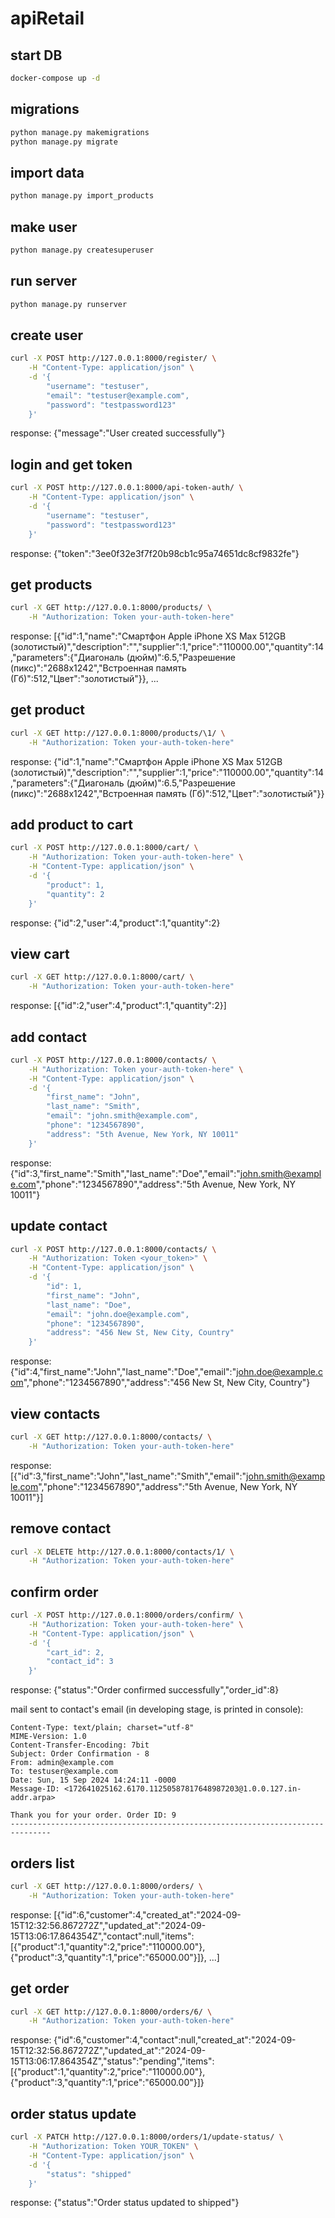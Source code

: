 # apiRetail



## start DB
```bash
docker-compose up -d
```

## migrations
```bash
python manage.py makemigrations
python manage.py migrate
```

## import data
```bash
python manage.py import_products
```

## make user
```bash
python manage.py createsuperuser
```

## run server
```bash
python manage.py runserver
```

## create user
```bash
curl -X POST http://127.0.0.1:8000/register/ \
    -H "Content-Type: application/json" \
    -d '{
        "username": "testuser",
        "email": "testuser@example.com",
        "password": "testpassword123"
    }'
```
response:
{"message":"User created successfully"}

## login and get token
```bash
curl -X POST http://127.0.0.1:8000/api-token-auth/ \
    -H "Content-Type: application/json" \
    -d '{
        "username": "testuser",
        "password": "testpassword123"
    }'
```
response:
{"token":"3ee0f32e3f7f20b98cb1c95a74651dc8cf9832fe"}

## get products
```bash
curl -X GET http://127.0.0.1:8000/products/ \
    -H "Authorization: Token your-auth-token-here"
```
response:
[{"id":1,"name":"Смартфон Apple iPhone XS Max 512GB (золотистый)","description":"","supplier":1,"price":"110000.00","quantity":14,"parameters":{"Диагональ (дюйм)":6.5,"Разрешение (пикс)":"2688x1242","Встроенная память (Гб)":512,"Цвет":"золотистый"}}, ...

## get product
```bash
curl -X GET http://127.0.0.1:8000/products/\1/ \
    -H "Authorization: Token your-auth-token-here"
```
response:
{"id":1,"name":"Смартфон Apple iPhone XS Max 512GB (золотистый)","description":"","supplier":1,"price":"110000.00","quantity":14,"parameters":{"Диагональ (дюйм)":6.5,"Разрешение (пикс)":"2688x1242","Встроенная память (Гб)":512,"Цвет":"золотистый"}}

## add product to cart
```bash
curl -X POST http://127.0.0.1:8000/cart/ \
    -H "Authorization: Token your-auth-token-here" \
    -H "Content-Type: application/json" \
    -d '{
        "product": 1,
        "quantity": 2
    }'
```
response:
{"id":2,"user":4,"product":1,"quantity":2}

## view cart
```bash
curl -X GET http://127.0.0.1:8000/cart/ \
    -H "Authorization: Token your-auth-token-here"
```
response:
[{"id":2,"user":4,"product":1,"quantity":2}]

## add contact
```bash
curl -X POST http://127.0.0.1:8000/contacts/ \
    -H "Authorization: Token your-auth-token-here" \
    -H "Content-Type: application/json" \
    -d '{
        "first_name": "John",
        "last_name": "Smith",
        "email": "john.smith@example.com",
        "phone": "1234567890",
        "address": "5th Avenue, New York, NY 10011"
    }'
```
response:
{"id":3,"first_name":"Smith","last_name":"Doe","email":"john.smith@example.com","phone":"1234567890","address":"5th Avenue, New York, NY 10011"}

## update contact
```bash
curl -X POST http://127.0.0.1:8000/contacts/ \
    -H "Authorization: Token <your_token>" \
    -H "Content-Type: application/json" \
    -d '{
        "id": 1,
        "first_name": "John",
        "last_name": "Doe",
        "email": "john.doe@example.com",
        "phone": "1234567890",
        "address": "456 New St, New City, Country"
    }'
```
response:
{"id":4,"first_name":"John","last_name":"Doe","email":"john.doe@example.com","phone":"1234567890","address":"456 New St, New City, Country"}

## view contacts
```bash
curl -X GET http://127.0.0.1:8000/contacts/ \
    -H "Authorization: Token your-auth-token-here"
```
response:
[{"id":3,"first_name":"John","last_name":"Smith","email":"john.smith@example.com","phone":"1234567890","address":"5th Avenue, New York, NY 10011"}]

## remove contact
```bash
curl -X DELETE http://127.0.0.1:8000/contacts/1/ \
    -H "Authorization: Token your-auth-token-here"
```

## confirm order
```bash
curl -X POST http://127.0.0.1:8000/orders/confirm/ \
    -H "Authorization: Token your-auth-token-here" \
    -H "Content-Type: application/json" \
    -d '{
        "cart_id": 2,
        "contact_id": 3
    }'
```
response:
{"status":"Order confirmed successfully","order_id":8}

mail sent to contact's email (in developing stage, is printed in console):

```
Content-Type: text/plain; charset="utf-8"
MIME-Version: 1.0
Content-Transfer-Encoding: 7bit
Subject: Order Confirmation - 8
From: admin@example.com
To: testuser@example.com
Date: Sun, 15 Sep 2024 14:24:11 -0000
Message-ID: <172641025162.6170.11250587817648987203@1.0.0.127.in-addr.arpa>

Thank you for your order. Order ID: 9
-------------------------------------------------------------------------------
```

## orders list
```bash
curl -X GET http://127.0.0.1:8000/orders/ \
    -H "Authorization: Token your-auth-token-here"
``` 
response:
[{"id":6,"customer":4,"created_at":"2024-09-15T12:32:56.867272Z","updated_at":"2024-09-15T13:06:17.864354Z","contact":null,"items":[{"product":1,"quantity":2,"price":"110000.00"},{"product":3,"quantity":1,"price":"65000.00"}]}, ...]

## get order
```bash
curl -X GET http://127.0.0.1:8000/orders/6/ \
    -H "Authorization: Token your-auth-token-here"
``` 
response:
{"id":6,"customer":4,"contact":null,"created_at":"2024-09-15T12:32:56.867272Z","updated_at":"2024-09-15T13:06:17.864354Z","status":"pending","items":[{"product":1,"quantity":2,"price":"110000.00"},{"product":3,"quantity":1,"price":"65000.00"}]}

## order status update
```bash
curl -X PATCH http://127.0.0.1:8000/orders/1/update-status/ \
    -H "Authorization: Token YOUR_TOKEN" \
    -H "Content-Type: application/json" \
    -d '{
        "status": "shipped"
    }'
```
response:
{"status":"Order status updated to shipped"}